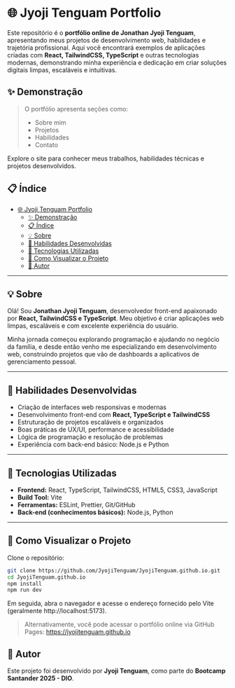 # 🌐 Jyoji Tenguam Portfolio  

Este repositório é o **portfólio online de Jonathan Jyoji Tenguam**, apresentando meus projetos de desenvolvimento web, habilidades e trajetória profissional. Aqui você encontrará exemplos de aplicações criadas com **React, TailwindCSS, TypeScript** e outras tecnologias modernas, demonstrando minha experiência e dedicação em criar soluções digitais limpas, escaláveis e intuitivas.  

## ✨ Demonstração  

> O portfólio apresenta seções como:  
> - Sobre mim  
> - Projetos  
> - Habilidades  
> - Contato  

Explore o site para conhecer meus trabalhos, habilidades técnicas e projetos desenvolvidos.  

## 📋 Índice  

- [🌐 Jyoji Tenguam Portfolio](#-jyoji-tenguam-portfolio)  
  - [✨ Demonstração](#-demonstração)  
  - [📋 Índice](#-índice)  
  - [💡 Sobre](#-sobre)  
  - [🧠 Habilidades Desenvolvidas](#-habilidades-desenvolvidas)  
  - [🧪 Tecnologias Utilizadas](#-tecnologias-utilizadas)  
  - [🧭 Como Visualizar o Projeto](#-como-visualizar-o-projeto)  
  - [👤 Autor](#-autor)  

---

## 💡 Sobre  

Olá! Sou **Jonathan Jyoji Tenguam**, desenvolvedor front-end apaixonado por **React, TailwindCSS e TypeScript**. Meu objetivo é criar aplicações web limpas, escaláveis e com excelente experiência do usuário.  

Minha jornada começou explorando programação e ajudando no negócio da família, e desde então venho me especializando em desenvolvimento web, construindo projetos que vão de dashboards a aplicativos de gerenciamento pessoal.  

---

## 🧠 Habilidades Desenvolvidas  

- Criação de interfaces web responsivas e modernas  
- Desenvolvimento front-end com **React, TypeScript e TailwindCSS**  
- Estruturação de projetos escaláveis e organizados  
- Boas práticas de UX/UI, performance e acessibilidade  
- Lógica de programação e resolução de problemas  
- Experiência com back-end básico: Node.js e Python  

---

## 🧪 Tecnologias Utilizadas  

- **Frontend:** React, TypeScript, TailwindCSS, HTML5, CSS3, JavaScript  
- **Build Tool:** Vite  
- **Ferramentas:** ESLint, Prettier, Git/GitHub  
- **Back-end (conhecimentos básicos):** Node.js, Python  

---

## 🧭 Como Visualizar o Projeto  

Clone o repositório:

```bash
git clone https://github.com/JyojiTenguam/JyojiTenguam.github.io.git
cd JyojiTenguam.github.io
npm install
npm run dev
```

Em seguida, abra o navegador e acesse o endereço fornecido pelo Vite (geralmente http://localhost:5173).

> Alternativamente, você pode acessar o portfólio online via GitHub Pages:
https://jyojitenguam.github.io

## 👤 Autor

Este projeto foi desenvolvido por **Jyoji Tenguam**, como parte do **Bootcamp Santander 2025 - DIO**.
